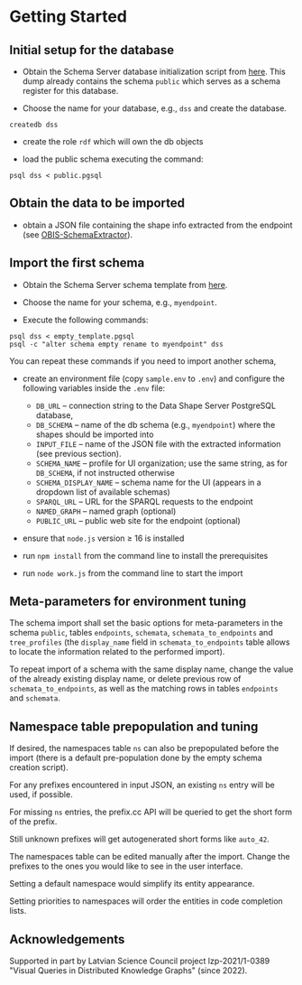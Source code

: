 # Getting Started

## Initial setup for the database

- Obtain the Schema Server database initialization script from [here](sql/public.pgsql). This dump already contains the schema `public` which serves as a schema register for this database.

- Choose the name for your database, e.g., `dss` and create the database.

```
createdb dss
```

- create the role `rdf` which will own the db objects

- load the public schema executing the command:

```
psql dss < public.pgsql
```

## Obtain the data to be imported

- obtain a JSON file containing the shape info extracted from the endpoint (see [OBIS-SchemaExtractor](https://github.com/LUMII-Syslab/OBIS-SchemaExtractor)).

## Import the first schema

- Obtain the Schema Server schema template from [here](sql/empty_template.pgsql).

- Choose the name for your schema, e.g., `myendpoint`.

- Execute the following commands:

```
psql dss < empty_template.pgsql
psql -c "alter schema empty rename to myendpoint" dss
```

You can repeat these commands if you need to import another schema,

- create an environment file (copy `sample.env` to `.env`) and configure the following variables inside the `.env` file:
  - `DB_URL` – connection string to the Data Shape Server PostgreSQL database,
  - `DB_SCHEMA` – name of the db schema (e.g., `myendpoint`) where the shapes should be imported into
  - `INPUT_FILE` – name of the JSON file with the extracted information (see previous section).
  - `SCHEMA_NAME` – profile for UI organization; use the same string, as for `DB_SCHEMA`, if not instructed otherwise
  - `SCHEMA_DISPLAY_NAME` – schema name for the UI (appears in a dropdown list of available schemas)
  - `SPARQL_URL` – URL for the SPARQL requests to the endpoint
  - `NAMED_GRAPH` – named graph (optional)
  - `PUBLIC_URL` – public web site for the endpoint (optional)

- ensure that `node.js` version ≥ 16 is installed

- run `npm install` from the command line to install the prerequisites

- run `node work.js` from the command line to start the import

## Meta-parameters for environment tuning

The schema import shall set the basic options for meta-parameters in the schema `public`, tables `endpoints`, `schemata`, `schemata_to_endpoints` and `tree_profiles` (the `display_name` field in `schemata_to_endpoints` table allows to locate the information related to the performed import).

To repeat import of a schema with the same display name, change the value of the already existing display name, or delete previous row of `schemata_to_endpoints`, as well as the matching rows in tables `endpoints` and `schemata`.

## Namespace table prepopulation and tuning

If desired, the namespaces table `ns` can also be prepopulated before the import (there is a default pre-population done by the empty schema creation script).

For any prefixes encountered in input JSON, an existing `ns` entry will be used, if possible.

For missing `ns` entries, the prefix.cc API will be queried to get the short form of the prefix.

Still unknown prefixes will get autogenerated short forms like `auto_42`.

The namespaces table can be edited manually after the import. Change the prefixes to the ones you would like to see in the user interface. 

Setting a default namespace would simplify its entity appearance. 

Setting priorities to namespaces will order the entities in code completion lists. 

## Acknowledgements

Supported in part by Latvian Science Council project lzp-2021/1-0389 "Visual Queries in Distributed Knowledge Graphs" (since 2022).
